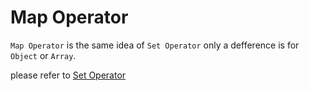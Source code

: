 # Map Operator

`Map Operator` is the same idea of `Set Operator` only a defference is for `Object` or `Array`.

please refer to [Set Operator](./Set_Operator.md)